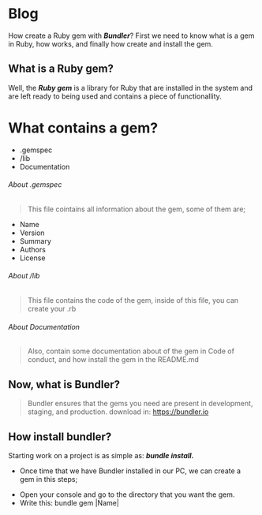 # Blog

How create a Ruby gem with ***Bundler***?
First we need to know what is a gem in Ruby, how works, and finally how create and install the gem.

## What is a Ruby gem?

Well, the ***Ruby gem*** is a library for Ruby that are installed in the system and are left ready to being used and contains a piece of functionallity. 

# What contains a gem?

* .gemspec
* /lib
* Documentation

###### About .gemspec

> This file cointains all information about the gem, some of them are;
- Name
- Version
- Summary
- Authors
- License

###### About /lib
> This file contains the code of the gem, inside of this file, you can create your .rb

###### About Documentation
> Also, contain some documentation about of the gem in Code of conduct, and how install the gem in the README.md


## Now, what is Bundler?
> Bundler ensures that the gems you need are present in development, staging, and production. 
download in: https://bundler.io

## How install bundler?
Starting work on a project is as simple as: ***bundle install.***
- Once time that we have Bundler installed in our PC, we can create a gem in this steps;
* Open your console and go to the directory that you want the gem. 
* Write this: bundle gem |Name|
  
